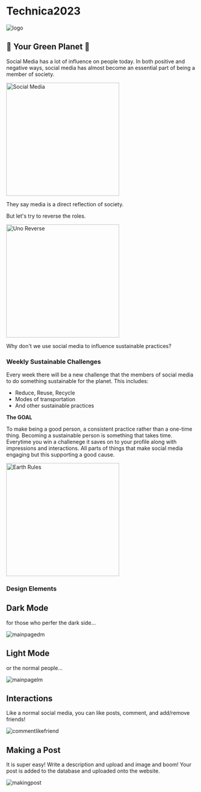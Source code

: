 # Technica2023

![logo](https://github.com/koolkusum/Technica2023/assets/55637805/13e29828-a262-4e34-8067-172e551e9a89)

## :seedling: Your Green Planet :seedling:
Social Media has a lot of influence on people today. In both positive and negative ways, social media has almost become an essential part of being a member of society.

<img src="https://media.giphy.com/media/3GSoFVODOkiPBFArlu/giphy.gif" width="300" height="300" alt="Social Media">

They say media is a direct reflection of society.

But let's try to reverse the roles.

<img src="https://media.giphy.com/media/MYJT0jtwsBA9aGj0lQ/giphy.gif" width="300" height="300" alt="Uno Reverse">

Why don't we use social media to influence sustainable practices?

### Weekly Sustainable Challenges
Every week there will be a new challenge that the members of social media to do something sustainable for the planet. 
This includes:
* Reduce, Reuse, Recycle
* Modes of transportation
* And other sustainable practices

**The GOAL**

To make being a good person, a consistent practice rather than a one-time thing. Becoming a sustainable person is something that takes time. Everytime you win a challenege it saves on to your profile along with impressions and interactions. All parts of things that make social media engaging but this supporting a good cause.


<img src="https://media.giphy.com/media/v2KbbLQoFjvICIPJxH/giphy.gif"  width="300" height="300" alt="Earth Rules">

### Design Elements

## Dark Mode

for those who perfer the dark side...

![mainpagedm](https://github.com/koolkusum/Technica2023/assets/55637805/b496fb05-53d2-4670-897f-d023ed4e51db)

## Light Mode

or the normal people...

![mainpagelm](https://github.com/koolkusum/Technica2023/assets/55637805/9c053afd-7f1f-47f6-9cf1-25dca8832ec0)


## Interactions

Like a normal social media, you can like posts, comment, and add/remove friends!

![commentlikefriend](https://github.com/koolkusum/Technica2023/assets/55637805/b753109a-04f8-4df5-b346-65b0a6da5f5a)


## Making a Post

It is super easy! Write a description and upload and image and boom! Your post is added to the database and uploaded onto the website.

![makingpost](https://github.com/koolkusum/Technica2023/assets/55637805/cf253bb1-e53e-49fc-a4f3-22ba1d043170)

